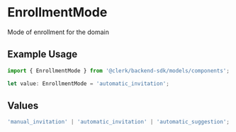 # EnrollmentMode

Mode of enrollment for the domain

## Example Usage

```typescript
import { EnrollmentMode } from '@clerk/backend-sdk/models/components';

let value: EnrollmentMode = 'automatic_invitation';
```

## Values

```typescript
'manual_invitation' | 'automatic_invitation' | 'automatic_suggestion';
```
